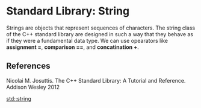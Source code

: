 # Standard Library: String

Strings are objects that represent sequences of characters.
The string class of the C++ standard library are designed in such a way
that they behave as if they were a fundamental data type. We can use 
opearators like **assignment =**, **comparison ==**, and **concatination +**.


## References
Nicolai M. Josuttis. The C++ Standard Library: A Tutorial and Reference. Addison Wesley 2012

[std::string](http://www.cplusplus.com/reference/string/string/)

